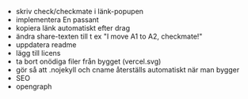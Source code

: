 * skriv check/checkmate i länk-popupen
* implementera En passant
* kopiera länk automatiskt efter drag
* ändra share-texten till t ex "I move A1 to A2, checkmate!"
* uppdatera readme
* lägg till licens
* ta bort onödiga filer från bygget (vercel.svg)
* gör så att .nojekyll och cname återställs automatiskt när man bygger
* SEO
* opengraph
